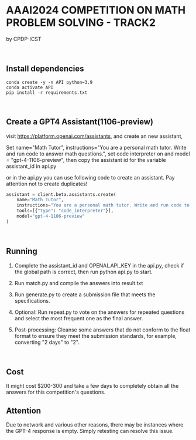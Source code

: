 # AAAI2024 COMPETITION ON MATH PROBLEM SOLVING - TRACK2

by CPDP-ICST

<br/>

## Install dependencies

```
conda create -y -n API python=3.9
conda activate API
pip install -r requirements.txt
```

<br/>

## Create a GPT4 Assistant(1106-preview)

visit https://platform.openai.com/assistants, and create an new assistant, 

Set name="Math Tutor", instructions="You are a personal math tutor. Write and run code to answer math questions.", set code interpreter on and model = "gpt-4-1106-preview", then copy the assistant id for the variable assistant_id in api.py

or in the api.py you can use following code to create an assistant. Pay attention not to create duplicates!

```python
assistant = client.beta.assistants.create(
    name="Math Tutor",
    instructions="You are a personal math tutor. Write and run code to answer math questions.",
    tools=[{"type": "code_interpreter"}],
    model="gpt-4-1106-preview"
)
```

<br/>

## Running

1. Complete the assistant_id and OPENAI_API_KEY in the api.py, check if the global path is correct, then run python api.py to start.
2. Run match.py and compile the answers into result.txt
3. Run generate.py to create a submission file that meets the specifications.
4. Optional: Run repeat.py to vote on the answers for repeated questions and select the most frequent one as the final answer.
5. Post-processing: Cleanse some answers that do not conform to the float format to ensure they meet the submission standards, for example, converting "2 days" to "2".
   
   <br/>

## Cost

It might cost $200-300 and take a few days to completely obtain all the answers for this competition's questions.

## Attention

Due to network and various other reasons, there may be instances where the GPT-4 response is empty. Simply retesting can resolve this issue.